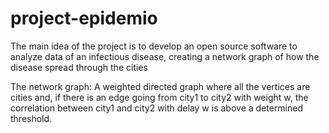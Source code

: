 # project-epidemio
The main idea of the project is to develop an open source software to analyze data of an infectious disease, creating a network graph of how the disease spread through the cities

The network graph:
A weighted directed graph where all the vertices are cities and, if there is an edge going from city1 to city2 with weight w, the correlation between city1 and city2 with delay w is 
above a determined threshold. 
